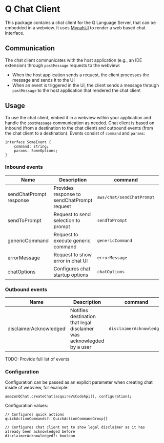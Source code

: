 # Q Chat Client

This package contains a chat client for the Q Language Server, that can be embedded in a webview. It uses [MynahUI](https://github.com/aws/mynah-ui) to render a web based chat interface.

## Communication

The chat client communicates with the host application (e.g., an IDE extension) through `postMessage` requests to the webview:

- When the host application sends a request, the client processes the message and sends it to the UI
- When an event is triggered in the UI, the client sends a message through `postMessage` to the host application that rendered the chat client

## Usage

To use the chat client, embed it in a webview within your application and handle the `postMessage` communication as needed. Chat client is based on inbound (from a destination to the chat client) and outbound events (from the chat client to a destination). Events consist of `command` and `params`:
```
interface SomeEvent {
    command: string;
    params: SomeOptions;
}
```

### Inbound events
| Name                        | Description                       | command                  | params  |
| --------------------------- | --------------------------------- | ------------------------ | ----------- |
| sendChatPrompt response     |  Provides response to sendChatPrompt request   | `aws/chat/sendChatPrompt` | [ChatResult](https://github.com/aws/language-server-runtimes/blob/main/types/chat.ts#L76)         |
| sendToPrompt                |  Request to send selection to prompt | `sendToPrompt` | [SendToPromptParams](https://github.com/aws/language-server-runtimes/blob/fe2669c34479d4925f2bdbe5527417ea8aed6c39/chat-client-ui-types/src/uiContracts.ts#L50C18-L50C36)         |
| genericCommand              |  Request to execute generic command   | `genericCommand` | [GenericCommandParams](https://github.com/aws/language-server-runtimes/blob/fe2669c34479d4925f2bdbe5527417ea8aed6c39/chat-client-ui-types/src/uiContracts.ts#L76)         |
| errorMessage                |  Request to show error in chat UI   | `errorMessage` | [ErrorParams](https://github.com/aws/language-server-runtimes/blob/fe2669c34479d4925f2bdbe5527417ea8aed6c39/chat-client-ui-types/src/uiContracts.ts#L88C18-L88C29)         |
| chatOptions                 | Configures chat startup options   | `chatOptions`            | [ChatOptions](https://github.com/aws/language-server-runtimes/blob/main/types/chat.ts#L127)         |

### Outbound events
| Name                        | Description                 | command                  | params  |
| --------------------------- | --------------------------- | ------------------------ | ----------- |
| disclaimerAcknowledged      | Notifies destination that legal disclaimer was acknowlegded by a user | `disclaimerAcknowledged` | N/A |

TODO: Provide full list of events

### Configuration

Configuration can be passed as an explicit parameter when creating chat inside of webview, for example:
```
amazonQChat.createChat(acquireVsCodeApi(), configuration);
```

Configuration values:
```
// Configures quick actions
quickActionCommands?: QuickActionCommandGroup[]

// Configures chat client not to show legal disclaimer as it has already been acknowledged before
disclaimerAcknowledged?: boolean
```


